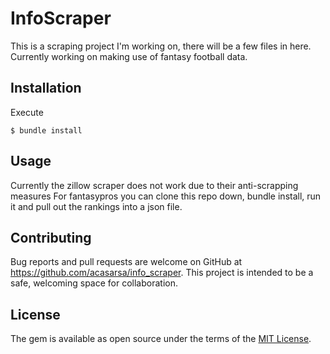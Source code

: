 # InfoScraper

This is a scraping project I'm working on, there will be a few files in here. Currently working on making use of fantasy football data. 

## Installation

Execute 

    $ bundle install

## Usage

Currently the zillow scraper does not work due to their anti-scrapping measures
For fantasypros you can clone this repo down, bundle install, run it and pull out the rankings into a json file. 

## Contributing

Bug reports and pull requests are welcome on GitHub at https://github.com/acasarsa/info_scraper. This project is intended to be a safe, welcoming space for collaboration. 

## License

The gem is available as open source under the terms of the [MIT License](https://opensource.org/licenses/MIT).

